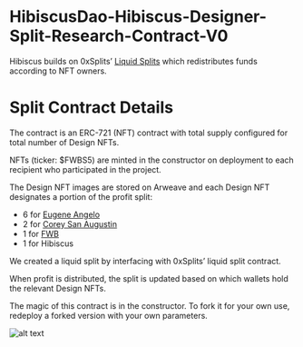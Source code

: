 # HibiscusDao-Hibiscus-Designer-Split-Research-Contract-V0

Hibiscus builds on 0xSplits’ [Liquid Splits](https://docs.0xsplits.xyz/modules/liquid) which redistributes funds according to NFT owners.

# Split Contract Details

The contract is an ERC-721 (NFT) contract with total supply configured for total number of Design NFTs. 

NFTs (ticker: $FWBS5) are minted in the constructor on deployment to each recipient who participated in the project. 

The Design NFT images are stored on Arweave and each Design NFT designates a portion of the profit split: 

- 6 for [Eugene Angelo](https://angelo.ltd/)
- 2 for [Corey San Augustin](https://lastorchid.com/)
- 1 for [FWB](https://www.fwb.help/editorial/in-the-future-of-fashion-everyone-gets-paid)
- 1 for Hibiscus

We created a liquid split by interfacing with 0xSplits’ liquid split contract. 

When profit is distributed, the split is updated based on which wallets hold the relevant Design NFTs.

The magic of this contract is in the constructor. To fork it for your own use, redeploy a forked version with your own parameters.

![alt text](https://ztwbsne6fwmpuy6kfpde3rdolnzb4ssvqano6syxxjwm6fqwarqq.arweave.net/zOwZNJ4tmPpjyivGTcRuW3IeSlWAGu9LF7pszxYWBGE)
